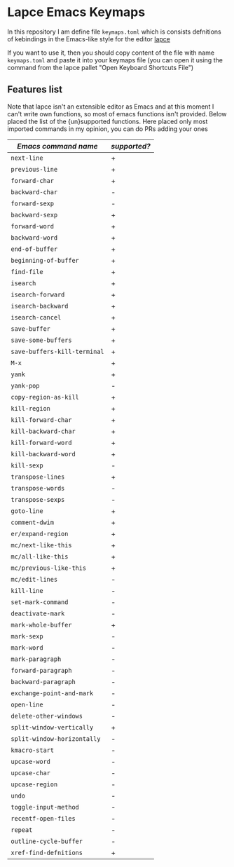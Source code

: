 # Lapce Emacs Keymaps

In this repository I am define file `keymaps.toml` which is consists defnitions of kebindings in the Emacs-like style for the editor [lapce](https://github.com/lapce/lapce "a modern, super fast, non-extensible, non-documentated text editor written in Rust")

If you want to use it, then you should copy content of the file with name `keymaps.toml` and paste it into your keymaps file (you can open it using the command from the lapce pallet "Open Keyboard Shortcuts File")

## Features list

Note that lapce isn't an extensible editor as Emacs and at this moment I can't write own functions, so most of emacs functions isn't provided.  Below placed the list of the {un}supported functions.  Here placed only most imported commands in my opinion, you can do PRs adding your ones

| *Emacs command name*         | *supported?* |
|------------------------------|--------------|
| `next-line`                  | +            |
| `previous-line`              | +            |
| `forward-char`               | +            |
| `backward-char`              | -            |
| `forward-sexp`               | -            |
| `backward-sexp`              | +            |
| `forward-word`               | +            |
| `backward-word`              | +            |
| `end-of-buffer`              | +            |
| `beginning-of-buffer`        | +            |
| `find-file`                  | +            |
| `isearch`                    | +            |
| `isearch-forward`            | +            |
| `isearch-backward`           | +            |
| `isearch-cancel`             | +            |
| `save-buffer`                | +            |
| `save-some-buffers`          | +            |
| `save-buffers-kill-terminal` | +            |
| `M-x`                        | +            |
| `yank`                       | +            |
| `yank-pop`                   | -            |
| `copy-region-as-kill`        | +            |
| `kill-region`                | +            |
| `kill-forward-char`          | +            |
| `kill-backward-char`         | +            |
| `kill-forward-word`          | +            |
| `kill-backward-word`         | +            |
| `kill-sexp`                  | -            |
| `transpose-lines`            | +            |
| `transpose-words`            | -            |
| `transpose-sexps`            | -            |
| `goto-line`                  | +            |
| `comment-dwim`               | +            |
| `er/expand-region`           | +            |
| `mc/next-like-this`          | +            |
| `mc/all-like-this`           | +            |
| `mc/previous-like-this`      | +            |
| `mc/edit-lines`              | -            |
| `kill-line`                  | -            |
| `set-mark-command`           | -            |
| `deactivate-mark`            | -            |
| `mark-whole-buffer`          | +            |
| `mark-sexp`                  | -            |
| `mark-word`                  | -            |
| `mark-paragraph`             | -            |
| `forward-paragraph`          | -            |
| `backward-paragraph`         | -            |
| `exchange-point-and-mark`    | -            |
| `open-line`                  | -            |
| `delete-other-windows`       | -            |
| `split-window-vertically`    | +            |
| `split-window-horizontally`  | -            |
| `kmacro-start`               | -            |
| `upcase-word`                | -            |
| `upcase-char`                | -            |
| `upcase-region`              | -            |
| `undo`                       | -            |
| `toggle-input-method`        | -            |
| `recentf-open-files`         | -            |
| `repeat`                     | -            |
| `outline-cycle-buffer`       | -            |
| `xref-find-defnitions`       | +            |
